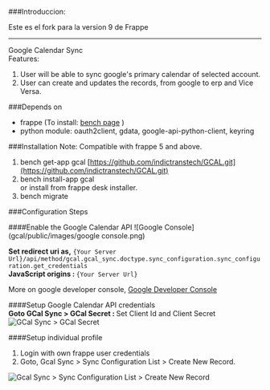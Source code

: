 ###Introduccion:

Este es el fork para la version 9 de Frappe


----------


Google Calendar Sync<br>
Features:

1. User will be able to sync google's primary calendar of selected account.
2. User can create and updates the records, from google to erp and Vice Versa.


###Depends on
- frappe (To install: [bench page](https://github.com/frappe/bench) )
- python module: oauth2client, gdata, google-api-python-client, keyring

###Installation
Note: Compatible with frappe 5 and above.

1. bench get-app gcal [https://github.com/indictranstech/GCAL.git](https://github.com/indictranstech/GCAL.git)
2. bench install-app gcal<br>or install from frappe desk installer.
3. bench migrate


###Configuration Steps


####Enable the Google Calendar API
![Google Console](gcal/public/images/google console.png)

<b>Set redirect uri as,</b> `{Your Server Url}/api/method/gcal.gcal_sync.doctype.sync_configuration.sync_configuration.get_credentials` <br>
<b>JavaScript origins : </b> `{Your Server Url}`

More on google developer console, [Google Developer Console](https://developers.google.com/console/help/new/)

####Setup Google Calendar API credentials
<br> <b> Goto GCal Sync > GCal Secret : </b>  Set Client Id and Client Secret
![GCal Sync > GCal Secret](gcal/public/images/GcalSecret.png)

####Setup individual profile
<br>
1. Login with own frappe user credentials
2. Goto, Gcal Sync > Sync Configuration List > Create New Record.

![Gcal Sync > Sync Configuration List > Create New Record](gcal/public/images/SyncConfig.png)
